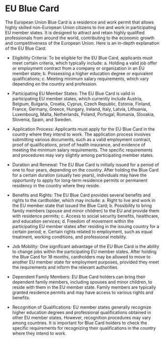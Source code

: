 # EU Blue Card 

The European Union Blue Card is a residence and work permit that allows highly skilled non-European Union citizens to live and work in participating EU member states. It is designed to attract and retain highly qualified professionals from around the world, contributing to the economic growth and competitiveness of the European Union. Here is an in-depth explanation of the EU Blue Card:

* Eligibility Criteria: To be eligible for the EU Blue Card, applicants must meet certain criteria, which typically include: a. Holding a valid job offer or employment contract from a company or organization in an EU member state; b. Possessing a higher education degree or equivalent qualifications; c. Meeting minimum salary requirements, which vary depending on the country and profession.

* Participating EU Member States: The EU Blue Card is valid in participating EU member states, which currently include Austria, Belgium, Bulgaria, Croatia, Cyprus, Czech Republic, Estonia, Finland, France, Germany, Greece, Hungary, Ireland, Italy, Latvia, Lithuania, Luxembourg, Malta, Netherlands, Poland, Portugal, Romania, Slovakia, Slovenia, Spain, and Sweden.

* Application Process: Applicants must apply for the EU Blue Card in the country where they intend to work. The application process involves submitting various documents, such as a valid employment contract, proof of qualifications, proof of health insurance, and evidence of meeting the minimum salary requirements. The specific requirements and procedures may vary slightly among participating member states.

* Duration and Renewal: The EU Blue Card is initially issued for a period of one to four years, depending on the country. After holding the Blue Card for a certain duration (usually two years), individuals may have the opportunity to apply for long-term residence permits or permanent residency in the country where they reside.

* Benefits and Rights: The EU Blue Card provides several benefits and rights to the cardholder, which may include: a. Right to live and work in the EU member state that issued the Blue Card; b. Possibility to bring family members (spouse and minor children) to the EU and provide them with residence permits; c. Access to social security benefits, healthcare, and education services; d. Freedom of movement within the participating EU member states after residing in the issuing country for a certain period; e. Certain rights related to employment, such as equal treatment, working conditions, and professional mobility.

* Job Mobility: One significant advantage of the EU Blue Card is the ability to change jobs within the participating EU member states. After holding the Blue Card for 18 months, cardholders may be allowed to move to another EU member state for employment purposes, provided they meet the requirements and inform the relevant authorities.

* Dependent Family Members: EU Blue Card holders can bring their dependent family members, including spouses and minor children, to reside with them in the EU member state. Family members are typically granted residence permits and may have access to various rights and benefits.

* Recognition of Qualifications: EU member states generally recognize higher education degrees and professional qualifications obtained in other EU member states. However, recognition procedures may vary among countries. It is important for Blue Card holders to check the specific requirements for recognizing their qualifications in the country where they intend to work.
